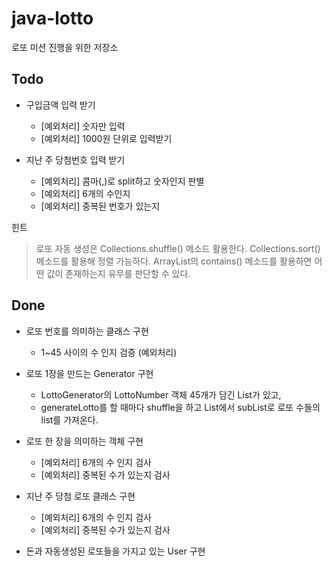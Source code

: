 # java-lotto
로또 미션 진행을 위한 저장소

## Todo

- 구입금액 입력 받기
    + [예외처리] 숫자만 입력
    + [예외처리] 1000원 단위로 입력받기

- 지난 주 당첨번호 입력 받기
    + [예외처리] 콤마(,)로 split하고 숫자인지 판별
    + [예외처리] 6개의 수인지
    + [예외처리] 중복된 번호가 있는지

힌트
>로또 자동 생성은 Collections.shuffle() 메소드 활용한다.
 Collections.sort() 메소드를 활용해 정렬 가능하다.
 ArrayList의 contains() 메소드를 활용하면 어떤 값이 존재하는지 유무를 판단할 수 있다.
 

## Done
- 로또 번호를 의미하는 클래스 구현
    + 1~45 사이의 수 인지 검증 (예외처리)
- 로또 1장을 만드는 Generator 구현
    + LottoGenerator의 LottoNumber 객체 45개가 담긴 List가 있고,
    + generateLotto를 할 때마다 shuffle을 하고 List에서 subList로 로또 수들의 list를 가져온다.
 - 로또 한 장을 의미하는 객체 구현
     + [예외처리] 6개의 수 인지 검사
     + [예외처리] 중복된 수가 있는지 검사
 
 - 지난 주 당첨 로또 클래스 구현
    + [예외처리] 6개의 수 인지 검사
    + [예외처리] 중복된 수가 있는지 검사
    
 - 돈과 자동생성된 로또들을 가지고 있는 User 구현
     